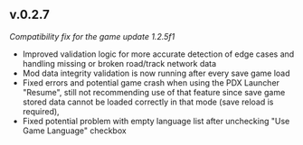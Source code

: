 ﻿## v.0.2.7

_Compatibility fix for the game update 1.2.5f1_

- Improved validation logic for more accurate detection of edge cases and handling missing or broken road/track network data
- Mod data integrity validation is now running after every save game load
- Fixed errors and potential game crash when using the PDX Launcher "Resume", still not recommending use of that feature since save game stored data cannot be loaded correctly in that mode (save reload is required),
- Fixed potential problem with empty language list after unchecking "Use Game Language" checkbox